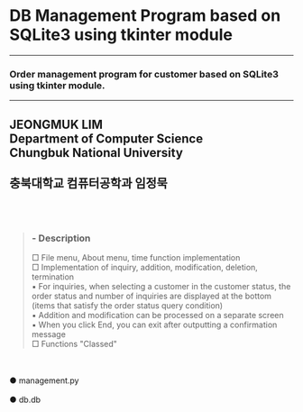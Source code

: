 # DB Management Program based on SQLite3 using tkinter module
-------------------------------------------------------
### Order management program for customer based on SQLite3 using tkinter module.
-------------------------------------------------------
<h2> JEONGMUK LIM <br>
Department of Computer Science<br>
Chungbuk National University<br>

<br>
충북대학교 컴퓨터공학과 임정묵</h2><br>
 <br>

> ### - Description<br>
>
> □ File menu, About menu, time function implementation <br>
> □ Implementation of inquiry, addition, modification, deletion, termination <br>
> ▪ For inquiries, when selecting a customer in the customer status, the order status and number of inquiries are displayed at the bottom (items that satisfy the order status query condition) <br>
> ▪ Addition and modification can be processed on a separate screen <br>
> ▪ When you click End, you can exit after outputting a confirmation message <br>
> □ Functions "Classed" <br>

<br>
<br>
  ● management.py <br>
<br>
● db.db <br>
<br>

